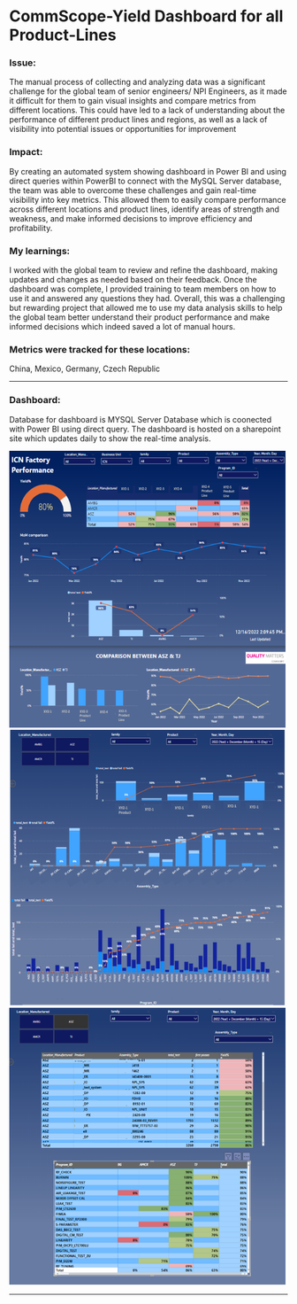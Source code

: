 # CommScope-Yield Dashboard for all Product-Lines 

### Issue: 
The manual process of collecting and analyzing data was a significant challenge for the global team of senior engineers/ NPI Engineers, as it made it difficult for them to gain visual insights and compare metrics from different locations. This could have led to a lack of understanding about the performance of different product lines and regions, as well as a lack of visibility into potential issues or opportunities for improvement  

### Impact: 
 By creating an automated system showing dashboard in Power BI and using direct queries within PowerBI to connect with the MySQL Server database, the team was able to overcome these challenges and gain real-time visibility into key metrics. This allowed them to easily compare performance across different locations and product lines, identify areas of strength and weakness, and make informed decisions to improve efficiency and profitability.

### My learnings: 
I worked with the global team to review and refine the dashboard, making updates and changes as needed based on their feedback. Once the dashboard was complete, I provided training to team members on how to use it and answered any questions they had. Overall, this was a challenging but rewarding project that allowed me to use my data analysis skills to help the global team better understand their product performance and make informed decisions which indeed saved a lot of manual hours.

### Metrics were tracked for these locations: 
China, Mexico, Germany, Czech Republic

-----

### Dashboard:
Database for dashboard is MYSQL Server Database which is coonected with Power BI using direct query. The dashboard is hosted on a sharepoint site which updates daily to show the real-time analysis.

<img src="images/RF1.png" WIDTH="500" HEIGHT="500">
<br>
<img src="images/rf2.png" WIDTH="500" HEIGHT="500">
<br>
<img src="images/rf3.png" WIDTH="500" HEIGHT="500">

-----

